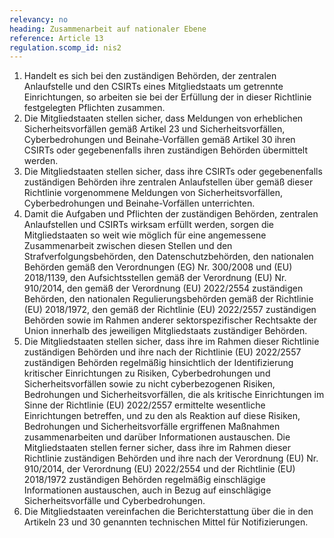 ```yaml
---
relevancy: no
heading: Zusammenarbeit auf nationaler Ebene
reference: Article 13
regulation.scomp_id: nis2
---
```


1. Handelt es sich bei den zuständigen Behörden, der zentralen Anlaufstelle und den CSIRTs eines Mitgliedstaats um getrennte Einrichtungen, so arbeiten sie bei der Erfüllung der in dieser Richtlinie festgelegten Pflichten zusammen.
2. Die Mitgliedstaaten stellen sicher, dass Meldungen von erheblichen Sicherheitsvorfällen gemäß Artikel 23 und Sicherheitsvorfällen, Cyberbedrohungen und Beinahe-Vorfällen gemäß Artikel 30 ihren CSIRTs oder gegebenenfalls ihren zuständigen Behörden übermittelt werden.
3. Die Mitgliedstaaten stellen sicher, dass ihre CSIRTs oder gegebenenfalls zuständigen Behörden ihre zentralen Anlaufstellen über gemäß dieser Richtlinie vorgenommene Meldungen von Sicherheitsvorfällen, Cyberbedrohungen und Beinahe-Vorfällen unterrichten.
4. Damit die Aufgaben und Pflichten der zuständigen Behörden, zentralen Anlaufstellen und CSIRTs wirksam erfüllt werden, sorgen die Mitgliedstaaten so weit wie möglich für eine angemessene Zusammenarbeit zwischen diesen Stellen und den Strafverfolgungsbehörden, den Datenschutzbehörden, den nationalen Behörden gemäß den Verordnungen (EG) Nr. 300/2008 und (EU) 2018/1139, den Aufsichtsstellen gemäß der Verordnung (EU) Nr. 910/2014, den gemäß der Verordnung (EU) 2022/2554 zuständigen Behörden, den nationalen Regulierungsbehörden gemäß der Richtlinie (EU) 2018/1972, den gemäß der Richtlinie (EU) 2022/2557 zuständigen Behörden sowie im Rahmen anderer sektorspezifischer Rechtsakte der Union innerhalb des jeweiligen Mitgliedstaats zuständiger Behörden.
5. Die Mitgliedstaaten stellen sicher, dass ihre im Rahmen dieser Richtlinie zuständigen Behörden und ihre nach der Richtlinie (EU) 2022/2557 zuständigen Behörden regelmäßig hinsichtlich der Identifizierung kritischer Einrichtungen zu Risiken, Cyberbedrohungen und Sicherheitsvorfällen sowie zu nicht cyberbezogenen Risiken, Bedrohungen und Sicherheitsvorfällen, die als kritische Einrichtungen im Sinne der Richtlinie (EU) 2022/2557 ermittelte wesentliche Einrichtungen betreffen, und zu den als Reaktion auf diese Risiken, Bedrohungen und Sicherheitsvorfälle ergriffenen Maßnahmen zusammenarbeiten und darüber Informationen austauschen. Die Mitgliedstaaten stellen ferner sicher, dass ihre im Rahmen dieser Richtlinie zuständigen Behörden und ihre nach der Verordnung (EU) Nr. 910/2014, der Verordnung (EU) 2022/2554 und der Richtlinie (EU) 2018/1972 zuständigen Behörden regelmäßig einschlägige Informationen austauschen, auch in Bezug auf einschlägige Sicherheitsvorfälle und Cyberbedrohungen.
6. Die Mitgliedstaaten vereinfachen die Berichterstattung über die in den Artikeln 23 und 30 genannten technischen Mittel für Notifizierungen.
